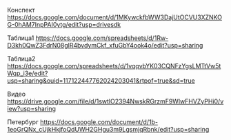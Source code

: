 Конспект  https://docs.google.com/document/d/1MKywckfbWW3DajUtOCVU3XZNKOG-0hAM7InpPAI0ytg/edit?usp=drivesdk

Таблица1  https://docs.google.com/spreadsheets/d/1Rw-D3kh0QwZ3FdrN08glR4bvdymCkf_xfuGbY4ook4o/edit?usp=sharing

Таблица2  https://docs.google.com/spreadsheets/d/1vqqvbYK03CQNFzYgsLMTtVw5tWqp_i3e/edit?usp=sharing&ouid=117122447762024203041&rtpof=true&sd=true

Видео https://drive.google.com/file/d/1swtlO2394NwskRGrzmF9WlwFHVZyPHi0/view?usp=sharing

Петербург https://docs.google.com/document/d/1b-1eoGrQNx_cUjkHkjfoQdUWH2GHgu3m9LgsmjqRbnk/edit?usp=sharing
